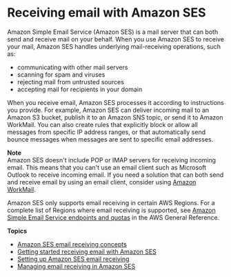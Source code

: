 # Receiving email with Amazon SES<a name="receiving-email"></a>

Amazon Simple Email Service \(Amazon SES\) is a mail server that can both send and receive mail on your behalf\. When you use Amazon SES to receive your mail, Amazon SES handles underlying mail\-receiving operations, such as:
+ communicating with other mail servers
+ scanning for spam and viruses
+ rejecting mail from untrusted sources
+ accepting mail for recipients in your domain

When you receive email, Amazon SES processes it according to instructions you provide\. For example, Amazon SES can deliver incoming mail to an Amazon S3 bucket, publish it to an Amazon SNS topic, or send it to Amazon WorkMail\. You can also create rules that explicitly block or allow all messages from specific IP address ranges, or that automatically send bounce messages when messages are sent to specific email addresses\.

**Note**  
Amazon SES doesn't include POP or IMAP servers for receiving incoming email\. This means that you can't use an email client such as Microsoft Outlook to receive incoming email\. If you need a solution that can both send and receive email by using an email client, consider using [Amazon WorkMail](https://aws.amazon.com/workmail)\.

Amazon SES only supports email receiving in certain AWS Regions\. For a complete list of Regions where email receiving is supported, see [Amazon Simple Email Service endpoints and quotas](https://docs.aws.amazon.com/general/latest/gr/ses) in the AWS General Reference\.

**Topics**
+ [Amazon SES email receiving concepts](receiving-email-concepts.md)
+ [Getting started receiving email with Amazon SES](receiving-email-getting-started.md)
+ [Setting up Amazon SES email receiving](receiving-email-setting-up.md)
+ [Managing email receiving in Amazon SES](receiving-email-managing.md)
